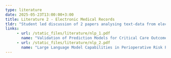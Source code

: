 ```yaml
---
type: literature
date: 2025-05-23T13:00:00+3:00
title: Literature 2 - Electronic Medical Records
tldr: "Student led discussion of 2 papers analysing text-data from electronic medical records"
links: 
     - url: /static_files/literature/nlp_1.pdf
       name: "Validation of Prediction Models for Critical Care Outcomes Using Natural Language Processing of Electronic Health Record Data - Marafino et. al."
     - url: /static_files/literature/nlp_2.pdf
       name: "Large Language Model Capabilities in Perioperative Risk Prediction and Prognostication - Chung et. al."
---
```


